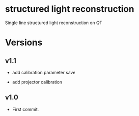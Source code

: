 # structured light reconstruction

Single line structured light reconstruction on QT

# Versions

## v1.1

- add calibration parameter save

- add projector calibration

## v1.0

- First commit.
